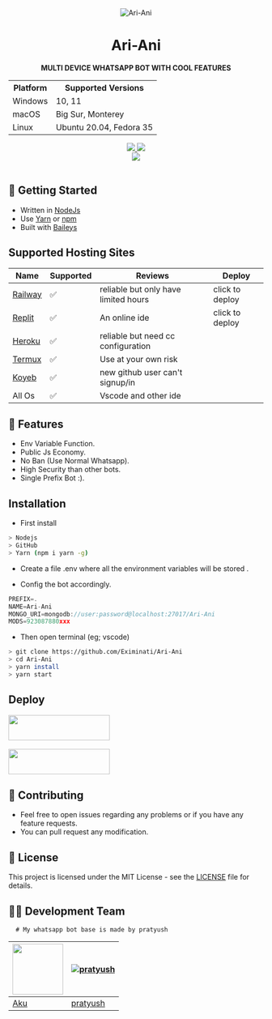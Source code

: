 

<div align="center">
    <img src="https://i.pinimg.com/564x/a1/83/38/a183388b010c4a47c828ecc20d27b79c.jpg" alt="Ari-Ani" />
</div>

<h1 align="center">Ari-Ani</h1>

<p align="center">
    <strong>MULTI DEVICE WHATSAPP BOT WITH COOL FEATURES</strong>
</p>

<table align="center">
    <tr>
        <th>Platform</th>
        <th>Supported Versions</th>
    </tr>
    <tr>
        <td>Windows</td>
        <td>10, 11</td>
    </tr>
    <tr>
        <td>macOS</td>
        <td>Big Sur, Monterey</td>
    </tr>
    <tr>
        <td>Linux</td>
        <td>Ubuntu 20.04, Fedora 35</td>
    </tr>
</table>

<p align="center">
  <a href="https://github.com/Eximinati/Ari-Ani/fork">
    <img src="https://img.shields.io/github/forks/Eximinati/Ari-Ani?label=Fork&style=social">
    
    
  <a href="https://github.com/Eximinati/Ari-Ani/stargazers">
    <img src="https://img.shields.io/github/stars/Eximinati/Ari-Ani?style=social">
  </a>

<br>

<a href="https://github.com/Eximinati/Ari-Ani">
    <img src="https://visitor-badge.glitch.me/badge?page_id=https://github.com/Eximinati/Ari-Ani.visitor-badge&left_text=Total%20People%20Visited">
  </a>
  <br><br>

## 🚀 Getting Started

- Written in [NodeJs](https://nodejs.org/)
- Use [Yarn](https://yarnpkg.com) or [npm](npmjs.com)
- Built with [Baileys](https://github.com/adiwajshing/Baileys)

## Supported Hosting Sites

| Name | Supported | Reviews | Deploy |
| -------- | -------- | -------- | -------- |
| <a href="https://railway.app/new/template/cusVAZ?referralCode=iTIHSx" target="_blank">Railway</a> | ✅ | reliable but only have limited hours | click to deploy |
| <a href="https://replit.com/new/github/Eximinati/Ari-Ani" target="_blank">Replit</a> | ✅ | An online ide | click to deploy |
| <a href="https://heroku.com" target="_blank">Heroku</a> | ✅ | reliable but need cc configuration |
| <a href="https://termux.com" target="_blank">Termux</a> | ✅ | Use at your own risk |
| <a href="https://www.koyeb.com" target="_blank">Koyeb</a> | ✅ | new github user can't signup/in |
| All Os | ✅ | Vscode and other ide |

## 🎯 Features

- Env Variable Function.
- Public Js Economy.
- No Ban (Use Normal Whatsapp).
- High Security than other bots.
- Single Prefix Bot :).

## Installation


- First install
```bash
> Nodejs
> GitHub 
> Yarn (npm i yarn -g)
```
- Create a file .env where all the environment variables will be stored .

- Config the bot accordingly.

```js
PREFIX=.
NAME=Ari-Ani
MONGO_URI=mongodb://user:password@localhost:27017/Ari-Ani
MODS=923087880xxx
```
- Then open terminal (eg; vscode)

```bash
> git clone https://github.com/Eximinati/Ari-Ani
> cd Ari-Ani
> yarn install  
> yarn start
```

## Deploy

<a href="https://railway.app/new/template/cusVAZ?referralCode=iTIHSx"><img src="https://railway.app/button.svg" width="200" height="50"></a>
      <br><br>
<a href="https://repl.it/github/Eximinati/Ari-Ani"><img src="https://i.ibb.co/zrB5kMh/deploy-on-repl.jpg" width="200" height="50"></a>
      
## 🤝 Contributing

+ Feel free to open issues regarding any problems or if you have any feature requests.
+ You can pull request any modification.

## 📜 License

This project is licensed under the MIT License - see the [LICENSE](LICENSE) file for details.

## 🧑‍💻 Development Team

      # My whatsapp bot base is made by pratyush

| <a href="https://github.com/Eximinati"><img src="https://github.com/Eximinati.png?size=100" width="100" height="100"></a> | [![pratyush](https://github.com/pratyush4932.png?size=100)](https://github.com/RaySenpai69) |
| ------------------------------------------------------------------------------------------------------------------------- | -------------------------------------------------------------------------------------------- |
| [Aku](https://github.com/Eximinati)                                                                                       | [pratyush](https://github.com/pratyush4932)                                                 |

